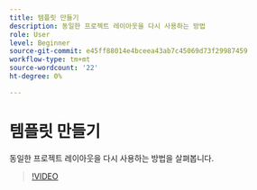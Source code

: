 ```yaml
---
title: 템플릿 만들기
description: 동일한 프로젝트 레이아웃을 다시 사용하는 방법
role: User
level: Beginner
source-git-commit: e45ff88014e4bceea43ab7c45069d73f29987459
workflow-type: tm+mt
source-wordcount: '22'
ht-degree: 0%

---
```


# 템플릿 만들기

동일한 프로젝트 레이아웃을 다시 사용하는 방법을 살펴봅니다.

>[!VIDEO](https://video.tv.adobe.com/v/3420208?quality=12&learn=on&hidetitle=true)
